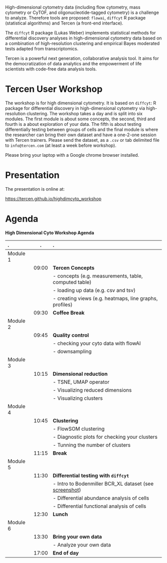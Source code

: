 High-dimensional cytometry data (including flow cytometry, mass cytometry or CyTOF, and oligonucleotide-tagged cytometry) is a challenge to analyze. Therefore tools are proposed: `flowai`, `diffcyt` R package (statistical algorithms) and Tercen (a front-end interface).

The `diffcyt` R package (Lukas Weber) implements statistical methods for differential discovery analyses in high-dimensional cytometry data based on a combination of high-resolution clustering and empirical Bayes moderated tests adapted from transcriptomics.

Tercen is a powerful next generation, collaborative analysis tool.  It aims for the democratization of data analytics and the empowerment of life scientists with code-free data analysis tools.

# Tercen User Workshop

The workshop is for high dimensional cytometry. It is based on `diffcyt`: R package for differential discovery in high-dimensional cytometry via high-resolution clustering. The workshop takes a day and is split into six modules. The first module is about some concepts, the second, third and fourth is a about exploration of your data. The fifth is about testing differentially testing between groups of cells and the final module is where the researcher can bring their own dataset and have a one-2-one session with Tercen trainers. Please send the dataset, as a `.csv` or tab delimited file to `info@tercen.com` (at least a week before workshop).

Please bring your laptop with a Google chrome browser installed.

# Presentation

The presentation is online at:

https://tercen.github.io/highdimcyto_workshop

# Agenda

__High Dimensional Cyto Workshop Agenda__

|     .     |     .    |  .
| :---      | :---:    | :---
| Module 1  |          |
|           | 09:00    | __Tercen Concepts__
|           |          | - concepts (e.g. measurements, table, computed table)
|           |          | - loading up data (e.g. csv and tsv)
|           |          | - creating views (e.g. heatmaps, line graphs, profiles)
|           | 09:30    | __Coffee Break__
| Module 2  |          | 
|           | 09:45    | __Quality control__
|           |          | - checking your cyto data with flowAI
|           |          | - downsampling
| Module 3  |          | 
|           | 10:15    | __Dimensional reduction__
|           |          | - TSNE, UMAP operator
|           |          | - Visualizing reduced dimensions
|           |          | - Visualizing clusters
| Module 4  |          | 
|           | 10:45    | __Clustering__
|           |          | - FlowSOM clustering
|           |          | - Diagnostic plots for checking your clusters
|           |          | - Tunning the number of clusters
|           | 11:15    | __Break__
| Module 5  |          | 
|           | 11:30    | __Differential testing with `diffcyt`__
|           |          | - Intro to Bodenmiller BCR_XL dataset (see [screenshot](https://github.com/tercen/highdimcyto_workshop/blob/master/images/bodenmiller.png))
|           |          | - Differential abundance analysis of cells
|           |          | - Differential functional analysis of cells
|           | 12:30    | __Lunch__
| Module 6  |          | 
|           | 13:30    | __Bring your own data__
|           |          | - Analyze your own data
|           | 17:00    | __End of day__